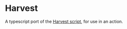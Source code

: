 # Harvest

A typescript port of the [Harvest script](https://github.com/Alhadis/Harvester), for use in an action.
